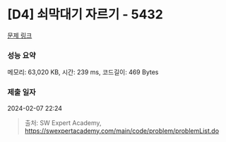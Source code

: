 # [D4] 쇠막대기 자르기 - 5432 

[문제 링크](https://swexpertacademy.com/main/code/problem/problemDetail.do?contestProbId=AWVl47b6DGMDFAXm) 

### 성능 요약

메모리: 63,020 KB, 시간: 239 ms, 코드길이: 469 Bytes

### 제출 일자

2024-02-07 22:24



> 출처: SW Expert Academy, https://swexpertacademy.com/main/code/problem/problemList.do